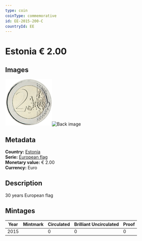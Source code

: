 ```yaml
---
type: coin
coinType: commemorative
id: EE-2015-200-C
countryId: EE
---
```


# Estonia € 2.00

## Images

<img src="../../Images/common-2007-200.png" height="150" alt="Front image"><img src="Images/EE-2015-200-000.png" height="150" alt="Back image">

## Metadata

**Country:** [Estonia](../../Countries/Estonia/index.md)\
**Serie:** [European flag](index.md)\
**Monetary value:** € 2.00\
**Currency:** Euro

## Description
30 years European flag

## Mintages

| Year | Mintmark | Circulated | Brilliant Uncirculated | Proof |
| ---- | -------- | ---------- | ---------------------- | ----- |
| 2015 |  | 0| 0 | 0 |
